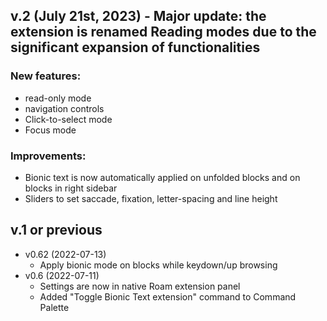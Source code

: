 ## v.2 (July 21st, 2023) - Major update: the extension is renamed **Reading modes** due to the significant expansion of functionalities
### New features:
  - read-only mode
  - navigation controls
  - Click-to-select mode
  - Focus mode
### Improvements:
  - Bionic text is now automatically applied on unfolded blocks and on blocks in right sidebar
  - Sliders to set saccade, fixation, letter-spacing and line height

## v.1 or previous
- v0.62 (2022-07-13)
  - Apply bionic mode on blocks while keydown/up browsing
- v0.6 (2022-07-11)
  - Settings are now in native Roam extension panel
  - Added "Toggle Bionic Text extension" command to Command Palette
